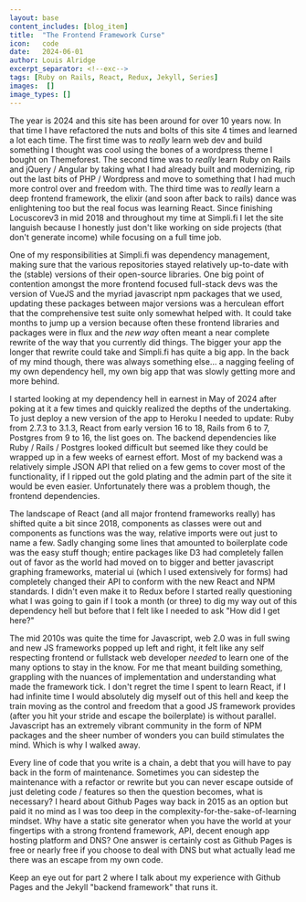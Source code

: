 ```yaml
---
layout: base
content_includes: [blog_item]
title:  "The Frontend Framework Curse"
icon:   code
date:   2024-06-01
author: Louis Alridge
excerpt_separator: <!--exc-->
tags: [Ruby on Rails, React, Redux, Jekyll, Series]
images:  []
image_types: []
---
```


The year is 2024 and this site has been around for over 10 years now. In that time I have refactored the nuts<!--exc--> and bolts of this site 4 times and learned a lot each time. The first time was to *really* learn web dev and build something I thought was cool using the bones of a wordpress theme I bought on Themeforest. The second time was to *really* learn Ruby on Rails and jQuery / Angular by taking what I had already built and modernizing, rip out the last bits of PHP / Wordpress and move to something that I had much more control over and freedom with. The third time was to *really* learn a deep frontend framework, the elixir (and soon after back to rails) dance was enlightening too but the real focus was learning React. Since finishing Locuscorev3 in mid 2018 and throughout my time at Simpli.fi I let the site languish because I honestly just don't like working on side projects (that don't generate income) while focusing on a full time job.

One of my responsibilities at Simpli.fi was dependency management, making sure that the various repositories stayed relatively up-to-date with the (stable) versions of their open-source libraries. One big point of contention amongst the more frontend focused full-stack devs was the version of VueJS and the myriad javascript npm packages that we used, updating these packages between major versions was a herculean effort that the comprehensive test suite only somewhat helped with. It could take months to jump up a version because often these frontend libraries and packages were in flux and the *new way* often meant a near complete rewrite of the way that you currently did things. The bigger your app the longer that rewrite could take and Simpli.fi has quite a big app. In the back of my mind though, there was always something else... a nagging feeling of my own dependency hell, my own big app that was slowly getting more and more behind.

I started looking at my dependency hell in earnest in May of 2024 after poking at it a few times and quickly realized the depths of the undertaking. To just deploy a new version of the app to Heroku I needed to update: Ruby from 2.7.3 to 3.1.3, React from early version 16 to 18,  Rails from 6 to 7, Postgres from 9 to 16, the list goes on. The backend dependencies like Ruby / Rails / Postgres looked difficult but seemed like they could be wrapped up in a few weeks of earnest effort. Most of my backend was a relatively simple JSON API that relied on a few gems to cover most of the functionality, if I ripped out the gold plating and the admin part of the site it would be even easier. Unfortunately there was a problem though, the frontend dependencies.

The landscape of React (and all major frontend frameworks really) has shifted quite a bit since 2018, components as classes were out and components as functions was the way, relative imports were out just to name a few. Sadly changing some lines that amounted to boilerplate code was the easy stuff though; entire packages like D3 had completely fallen out of favor as the world had moved on to bigger and better javascript graphing frameworks, material ui (which I used extensively for forms) had completely changed their API to conform with the new React and NPM standards. I didn't even make it to Redux before I started really questioning what I was going to gain if I took a month (or three) to dig my way out of this dependency hell but before that I felt like I needed to ask "How did I get here?"

The mid 2010s was quite the time for Javascript, web 2.0 was in full swing and new JS frameworks popped up left and right, it felt like any self respecting frontend or fullstack web developer *needed* to learn one of the many options to stay in the know. For me that meant building something, grappling with the nuances of implementation and understanding what made the framework tick. I don't regret the time I spent to learn React, if I had infinite time I would absolutely dig myself out of this hell and keep the train moving as the control and freedom that a good JS framework provides (after you hit your stride and escape the boilerplate) is without parallel. Javascript has an extremely vibrant community in the form of NPM packages and the sheer number of wonders you can build stimulates the mind. Which is why I walked away.

Every line of code that you write is a chain, a debt that you will have to pay back in the form of maintenance. Sometimes you can sidestep the maintenance with a refactor or rewrite but you can never escape outside of just deleting code / features so then the question becomes, what is necessary? I heard about Github Pages way back in 2015 as an option but paid it no mind as I was too deep in the complexity-for-the-sake-of-learning mindset. Why have a static site generator when you have the world at your fingertips with a strong frontend framework, API, decent enough app hosting platform and DNS? One answer is certainly cost as Github Pages is free or nearly free if you choose to deal with DNS but what actually lead me there was an escape from my own code.

Keep an eye out for part 2 where I talk about my experience with Github Pages and the Jekyll "backend framework" that runs it.
